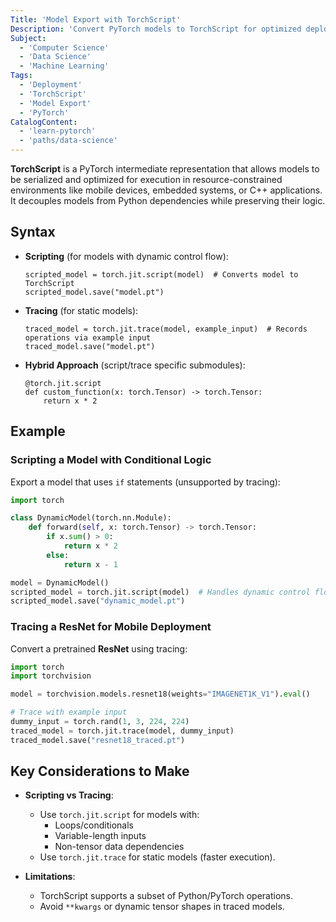 ```yaml
---
Title: 'Model Export with TorchScript'
Description: 'Convert PyTorch models to TorchScript for optimized deployment in non-Python environments like mobile and embedded systems.'
Subject: 
  - 'Computer Science'
  - 'Data Science'
  - 'Machine Learning'
Tags:
  - 'Deployment'
  - 'TorchScript'
  - 'Model Export'
  - 'PyTorch'
CatalogContent:
  - 'learn-pytorch'
  - 'paths/data-science'
---
```


**TorchScript** is a PyTorch intermediate representation that allows models to be serialized and optimized for execution in resource-constrained environments like mobile devices, embedded systems, or C++ applications. It decouples models from Python dependencies while preserving their logic.

## Syntax

- **Scripting** (for models with dynamic control flow):

   ```pseudo
   scripted_model = torch.jit.script(model)  # Converts model to TorchScript
   scripted_model.save("model.pt")
   ```

- **Tracing** (for static models):

   ```pseudo
   traced_model = torch.jit.trace(model, example_input)  # Records operations via example input
   traced_model.save("model.pt")
   ```

- **Hybrid Approach** (script/trace specific submodules):

   ```pseudo
   @torch.jit.script
   def custom_function(x: torch.Tensor) -> torch.Tensor:
       return x * 2
   ```

## Example

### Scripting a Model with Conditional Logic

Export a model that uses `if` statements (unsupported by tracing):

```python
import torch

class DynamicModel(torch.nn.Module):
    def forward(self, x: torch.Tensor) -> torch.Tensor:
        if x.sum() > 0:
            return x * 2
        else:
            return x - 1

model = DynamicModel()
scripted_model = torch.jit.script(model)  # Handles dynamic control flow
scripted_model.save("dynamic_model.pt")
```

### Tracing a ResNet for Mobile Deployment

Convert a pretrained **ResNet** using tracing:

```python
import torch
import torchvision

model = torchvision.models.resnet18(weights="IMAGENET1K_V1").eval()

# Trace with example input
dummy_input = torch.rand(1, 3, 224, 224)
traced_model = torch.jit.trace(model, dummy_input)
traced_model.save("resnet18_traced.pt")
```

## Key Considerations to Make

- **Scripting vs Tracing**:

  - Use `torch.jit.script` for models with:
    - Loops/conditionals
    - Variable-length inputs
    - Non-tensor data dependencies
  - Use `torch.jit.trace` for static models (faster execution).

- **Limitations**:

  - TorchScript supports a subset of Python/PyTorch operations.
  - Avoid `**kwargs` or dynamic tensor shapes in traced models.
